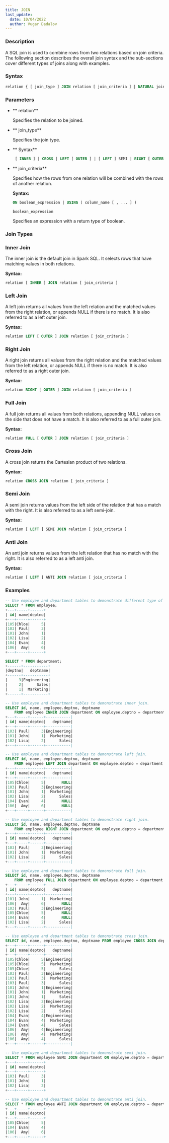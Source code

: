 ```yaml
---
title: JOIN
last_update:
  date: 10/04/2022
  author: Vugar Dadalov
---
```


<!-- <head>
  <title>JOIN</title>
  <meta
    name="description"
    content="JOIN"
  />
</head> -->

### Description

A SQL join is used to combine rows from two relations based on join criteria. The following section describes the overall join syntax and the sub-sections cover different types of joins along with examples.

### Syntax

```sql
relation { [ join_type ] JOIN relation [ join_criteria ] | NATURAL join_type JOIN relation }
```
### Parameters

 - ** relation**

    Specifies the relation to be joined.

 - ** join_type**

    Specifies the join type.

 - ** Syntax**

    ```sql
     [ INNER ] | CROSS | LEFT [ OUTER ] | [ LEFT ] SEMI | RIGHT [ OUTER ] | FULL [ OUTER ] | [ LEFT ] ANTI
    ```

- ** join_criteria**

    Specifies how the rows from one relation will be combined with the rows of another relation.
    
    **Syntax:** 
    ```sql
    ON boolean_expression | USING ( column_name [ , ... ] )
    ```
    
    `boolean_expression`

    Specifies an expression with a return type of boolean.

### Join Types

<h3>Inner Join</h3>

The inner join is the default join in Spark SQL. It selects rows that have matching values in both relations.

**Syntax:**

```sql
relation [ INNER ] JOIN relation [ join_criteria ]
```


<h3>Left Join</h3>

A left join returns all values from the left relation and the matched values from the right relation, or appends NULL if there is no match. It is also referred to as a left outer join.

**Syntax:**

```sql
relation LEFT [ OUTER ] JOIN relation [ join_criteria ]
```


<h3>Right Join</h3>

A right join returns all values from the right relation and the matched values from the left relation, or appends NULL if there is no match. It is also referred to as a right outer join.

**Syntax:**

```sql
relation RIGHT [ OUTER ] JOIN relation [ join_criteria ]
```


<h3>Full Join</h3>

A full join returns all values from both relations, appending NULL values on the side that does not have a match. It is also referred to as a full outer join.

**Syntax:**

```sql
relation FULL [ OUTER ] JOIN relation [ join_criteria ]
```


<h3>Cross Join</h3>

A cross join returns the Cartesian product of two relations.

**Syntax:**

```sql
relation CROSS JOIN relation [ join_criteria ]
```


<h3> Semi Join</h3>

A semi join returns values from the left side of the relation that has a match with the right. It is also referred to as a left semi-join.

**Syntax:**

```sql
relation [ LEFT ] SEMI JOIN relation [ join_criteria ]
```


<h3> Anti Join</h3>

An anti join returns values from the left relation that has no match with the right. It is also referred to as a left anti join.

**Syntax:**

```sql
relation [ LEFT ] ANTI JOIN relation [ join_criteria ]
```

### Examples

```sql
-- Use employee and department tables to demonstrate different type of joins.
SELECT * FROM employee;
+---+-----+------+
| id| name|deptno|
+---+-----+------+
|105|Chloe|     5|
|103| Paul|     3|
|101| John|     1|
|102| Lisa|     2|
|104| Evan|     4|
|106|  Amy|     6|
+---+-----+------+

SELECT * FROM department;
+------+-----------+
|deptno|   deptname|
+------+-----------+
|     3|Engineering|
|     2|      Sales|
|     1|  Marketing|
+------+-----------+

-- Use employee and department tables to demonstrate inner join.
SELECT id, name, employee.deptno, deptname
    FROM employee INNER JOIN department ON employee.deptno = department.deptno;
+---+-----+------+-----------|
| id| name|deptno|   deptname|
+---+-----+------+-----------|
|103| Paul|     3|Engineering|
|101| John|     1|  Marketing|
|102| Lisa|     2|      Sales|
+---+-----+------+-----------|

-- Use employee and department tables to demonstrate left join.
SELECT id, name, employee.deptno, deptname
    FROM employee LEFT JOIN department ON employee.deptno = department.deptno;
+---+-----+------+-----------|
| id| name|deptno|   deptname|
+---+-----+------+-----------|
|105|Chloe|     5|       NULL|
|103| Paul|     3|Engineering|
|101| John|     1|  Marketing|
|102| Lisa|     2|      Sales|
|104| Evan|     4|       NULL|
|106|  Amy|     6|       NULL|
+---+-----+------+-----------|

-- Use employee and department tables to demonstrate right join.
SELECT id, name, employee.deptno, deptname
    FROM employee RIGHT JOIN department ON employee.deptno = department.deptno;
+---+-----+------+-----------|
| id| name|deptno|   deptname|
+---+-----+------+-----------|
|103| Paul|     3|Engineering|
|101| John|     1|  Marketing|
|102| Lisa|     2|      Sales|
+---+-----+------+-----------|

-- Use employee and department tables to demonstrate full join.
SELECT id, name, employee.deptno, deptname
    FROM employee FULL JOIN department ON employee.deptno = department.deptno;
+---+-----+------+-----------|
| id| name|deptno|   deptname|
+---+-----+------+-----------|
|101| John|     1|  Marketing|
|106|  Amy|     6|       NULL|
|103| Paul|     3|Engineering|
|105|Chloe|     5|       NULL|
|104| Evan|     4|       NULL|
|102| Lisa|     2|      Sales|
+---+-----+------+-----------|

-- Use employee and department tables to demonstrate cross join.
SELECT id, name, employee.deptno, deptname FROM employee CROSS JOIN department;
+---+-----+------+-----------|
| id| name|deptno|   deptname|
+---+-----+------+-----------|
|105|Chloe|     5|Engineering|
|105|Chloe|     5|  Marketing|
|105|Chloe|     5|      Sales|
|103| Paul|     3|Engineering|
|103| Paul|     3|  Marketing|
|103| Paul|     3|      Sales|
|101| John|     1|Engineering|
|101| John|     1|  Marketing|
|101| John|     1|      Sales|
|102| Lisa|     2|Engineering|
|102| Lisa|     2|  Marketing|
|102| Lisa|     2|      Sales|
|104| Evan|     4|Engineering|
|104| Evan|     4|  Marketing|
|104| Evan|     4|      Sales|
|106|  Amy|     4|Engineering|
|106|  Amy|     4|  Marketing|
|106|  Amy|     4|      Sales|
+---+-----+------+-----------|

-- Use employee and department tables to demonstrate semi join.
SELECT * FROM employee SEMI JOIN department ON employee.deptno = department.deptno;
+---+-----+------+
| id| name|deptno|
+---+-----+------+
|103| Paul|     3|
|101| John|     1|
|102| Lisa|     2|
+---+-----+------+

-- Use employee and department tables to demonstrate anti join.
SELECT * FROM employee ANTI JOIN department ON employee.deptno = department.deptno;
+---+-----+------+
| id| name|deptno|
+---+-----+------+
|105|Chloe|     5|
|104| Evan|     4|
|106|  Amy|     6|
+---+-----+------+
```